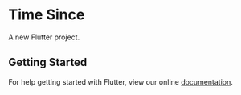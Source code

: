 # Time Since

A new Flutter project.

## Getting Started

For help getting started with Flutter, view our online
[documentation](https://flutter.io/).
